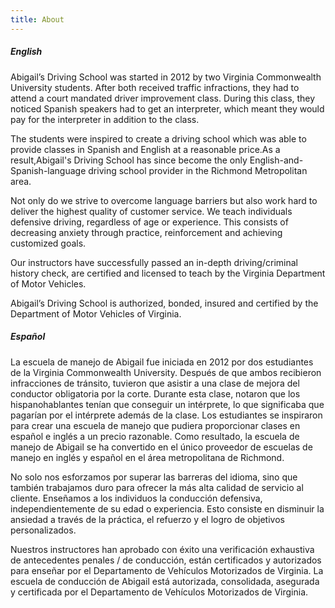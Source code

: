 ```yaml
---
title: About
---
```

##### **English**

Abigail’s Driving School was started in 2012 by two Virginia Commonwealth University students. After both received traffic infractions, they had to attend a court mandated driver improvement class. During this class, they noticed Spanish speakers had to get an interpreter, which meant they would pay for the interpreter in addition to the class.

The students were inspired to create a driving school which was able to provide classes in Spanish and English at a reasonable price.As a result,Abigail's Driving School has since become the only English-and-Spanish-language driving school provider in the Richmond Metropolitan area.

Not only do we strive to overcome language barriers but also work hard to deliver the highest quality of customer service. We teach individuals defensive driving, regardless of age or experience. This consists of decreasing anxiety through practice, reinforcement and achieving customized goals.

Our instructors have successfully passed an in-depth driving/criminal history check, are certified and licensed to teach by the Virginia Department of Motor Vehicles.

Abigail’s Driving School is authorized, bonded, insured and certified by the Department of Motor Vehicles of Virginia.



##### **Español**

La escuela de manejo de Abigail fue iniciada en 2012 por dos estudiantes de la Virginia Commonwealth University. Después de que ambos recibieron infracciones de tránsito, tuvieron que asistir a una clase de mejora del conductor obligatoria por la corte. Durante esta clase, notaron que los hispanohablantes tenían que conseguir un intérprete, lo que significaba que pagarían por el intérprete además de la clase. Los estudiantes se inspiraron para crear una escuela de manejo que pudiera proporcionar clases en español e inglés a un precio razonable. Como resultado, la escuela de manejo de Abigail se ha convertido en el único proveedor de escuelas de manejo en inglés y español en el área metropolitana de Richmond.

No solo nos esforzamos por superar las barreras del idioma, sino que también trabajamos duro para ofrecer la más alta calidad de servicio al cliente. Enseñamos a los individuos la conducción defensiva, independientemente de su edad o experiencia. Esto consiste en disminuir la ansiedad a través de la práctica, el refuerzo y el logro de objetivos personalizados.

Nuestros instructores han aprobado con éxito una verificación exhaustiva de antecedentes penales / de conducción, están certificados y autorizados para enseñar por el Departamento de Vehículos Motorizados de Virginia. La escuela de conducción de Abigail está autorizada, consolidada, asegurada y certificada por el Departamento de Vehículos Motorizados de Virginia.